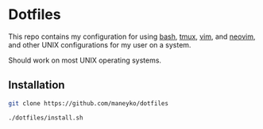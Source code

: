 Dotfiles
========

This repo contains my configuration for using [bash], [tmux], [vim], and
[neovim], and other UNIX configurations for my user on a system.

Should work on most UNIX operating systems.


Installation
------------

```bash
git clone https://github.com/maneyko/dotfiles

./dotfiles/install.sh
```

[bash]: https://en.wikipedia.org/wiki/Bash_(Unix_shell)
[tmux]: https://en.wikipedia.org/wiki/Tmux
[vim]: https://en.wikipedia.org/wiki/Vim_(text_editor)
[neovim]: https://neovim.io/
